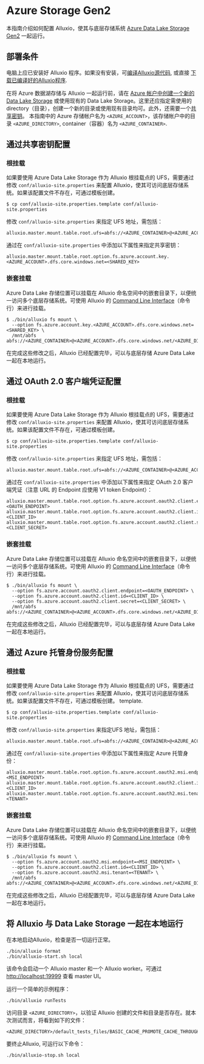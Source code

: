 # Azure Storage Gen2

本指南介绍如何配置 Alluxio，使其与底层存储系统 [Azure Data Lake Storage Gen2](https://learn.microsoft.com/zh-cn/azure/storage/blobs/data-lake-storage-introduction) 一起运行。

## 部署条件

电脑上应已安装好 Alluxio 程序。如果没有安装，可[编译Alluxio源代码](../contributor/Building-Alluxio-From-Source.md),
或直接 [下载已编译好的Alluxio程序](../deploy/Running-Alluxio-Locally.md).

在将 Azure 数据湖存储与 Alluxio 一起运行前，请在 [Azure 帐户中创建一个新的 Data Lake Storage](https://learn.microsoft.com/zh-cn/azure/storage/blobs/create-data-lake-storage-account) 或使用现有的 Data Lake Storage。这里还应指定需使用的 directory（目录），创建一个新的目录或使用现有目录均可。此外，还需要一个[共享密钥](https://learn.microsoft.com/zh-cn/rest/api/storageservices/authorize-with-shared-key)。
本指南中的 Azure 存储帐户名为 `<AZURE_ACCOUNT>`，该存储帐户中的目录 `<AZURE_DIRECTORY>`, container（容器）名为 `<AZURE_CONTAINER>`.

## 通过共享密钥配置

### 根挂载

如果要使用 Azure Data Lake Storage 作为 Alluxio 根挂载点的 UFS，需要通过修改 `conf/alluxio-site.properties` 来配置 Alluxio，使其可访问底层存储系统。如果该配置文件不存在，可通过模板创建。

```console
$ cp conf/alluxio-site.properties.template conf/alluxio-site.properties
```

修改 `conf/alluxio-site.properties` 来指定 UFS 地址，需包括：

```properties
alluxio.master.mount.table.root.ufs=abfs://<AZURE_CONTAINER>@<AZURE_ACCOUNT>.dfs.core.windows.net/<AZURE_DIRECTORY>/
```

通过在 `conf/alluxio-site.properties` 中添加以下属性来指定共享密钥：

```properties
alluxio.master.mount.table.root.option.fs.azure.account.key.<AZURE_ACCOUNT>.dfs.core.windows.net=<SHARED_KEY>
```

### 嵌套挂载
Azure Data Lake 存储位置可以挂载在 Alluxio 命名空间中的嵌套目录下，以便统一访问多个底层存储系统。可使用 Alluxio 的 [Command Line Interface](../operation/User-CLI.md)（命令行）来进行挂载。

```console
$ ./bin/alluxio fs mount \
  --option fs.azure.account.key.<AZURE_ACCOUNT>.dfs.core.windows.net=<SHARED_KEY> \
  /mnt/abfs abfs://<AZURE_CONTAINER>@<AZURE_ACCOUNT>.dfs.core.windows.net/<AZURE_DIRECTORY>/
```

在完成这些修改之后，Alluxio 已经配置完毕，可以与底层存储 Azure Data Lake 一起在本地运行。

## 通过 OAuth 2.0 客户端凭证配置

### 根挂载

如果要使用 Azure Data Lake Storage 作为 Alluxio 根挂载点的 UFS，需要通过修改 `conf/alluxio-site.properties` 来配置 Alluxio，使其可访问底层存储系统。如果该配置文件不存在，可通过模板创建。

```console
$ cp conf/alluxio-site.properties.template conf/alluxio-site.properties
```

修改 `conf/alluxio-site.properties` 来指定 UFS 地址，需包括：

```properties
alluxio.master.mount.table.root.ufs=abfs://<AZURE_CONTAINER>@<AZURE_ACCOUNT>.dfs.core.windows.net/<AZURE_DIRECTORY>/
```

通过在 `conf/alluxio-site.properties` 中添加以下属性来指定 OAuth 2.0 客户端凭证（注意 URL 的 Endpoint 应使用 V1 token Endpoint）：


```properties
alluxio.master.mount.table.root.option.fs.azure.account.oauth2.client.endpoint=<OAUTH_ENDPOINT>
alluxio.master.mount.table.root.option.fs.azure.account.oauth2.client.id=<CLIENT_ID>
alluxio.master.mount.table.root.option.fs.azure.account.oauth2.client.secret=<CLIENT_SECRET>
```

### 嵌套挂载

Azure Data Lake 存储位置可以挂载在 Alluxio 命名空间中的嵌套目录下，以便统一访问多个底层存储系统。可使用 Alluxio 的 [Command Line Interface](../operation/User-CLI.md)（命令行）来进行挂载。

```console
$ ./bin/alluxio fs mount \
  --option fs.azure.account.oauth2.client.endpoint=<OAUTH_ENDPOINT> \
  --option fs.azure.account.oauth2.client.id=<CLIENT_ID> \
  --option fs.azure.account.oauth2.client.secret=<CLIENT_SECRET> \
  /mnt/abfs abfs://<AZURE_CONTAINER>@<AZURE_ACCOUNT>.dfs.core.windows.net/<AZURE_DIRECTORY>/
```

在完成这些修改之后，Alluxio 已经配置完毕，可以与底层存储 Azure Data Lake 一起在本地运行。

## 通过 Azure 托管身份服务配置

### 根挂载

如果要使用 Azure Data Lake Storage 作为 Alluxio 根挂载点的 UFS，需要通过修改 `conf/alluxio-site.properties` 来配置 Alluxio，使其可访问底层存储系统。如果该配置文件不存在，可通过模板创建。
template.

```console
$ cp conf/alluxio-site.properties.template conf/alluxio-site.properties
```

修改 `conf/alluxio-site.properties` 来指定UFS 地址，需包括：

```properties
alluxio.master.mount.table.root.ufs=abfs://<AZURE_CONTAINER>@<AZURE_ACCOUNT>.dfs.core.windows.net/<AZURE_DIRECTORY>/
```

通过在 `conf/alluxio-site.properties` 中添加以下属性来指定 Azure 托管身份：

```properties
alluxio.master.mount.table.root.option.fs.azure.account.oauth2.msi.endpoint=<MSI_ENDPOINT>
alluxio.master.mount.table.root.option.fs.azure.account.oauth2.client.id=<CLIENT_ID>
alluxio.master.mount.table.root.option.fs.azure.account.oauth2.msi.tenant=<TENANT>
```

### 嵌套挂载
Azure Data Lake 存储位置可以挂载在 Alluxio 命名空间中的嵌套目录下，以便统一访问多个底层存储系统。可使用 Alluxio 的 [Command Line Interface](../operation/User-CLI.md)（命令行）来进行挂载。

```console
$ ./bin/alluxio fs mount \
  --option fs.azure.account.oauth2.msi.endpoint=<MSI_ENDPOINT> \
  --option fs.azure.account.oauth2.client.id=<CLIENT_ID> \
  --option fs.azure.account.oauth2.msi.tenant=<TENANT> \
  /mnt/abfs abfs://<AZURE_CONTAINER>@<AZURE_ACCOUNT>.dfs.core.windows.net/<AZURE_DIRECTORY>/
```

在完成这些修改之后，Alluxio 已经配置完毕，可以与底层存储 Azure Data Lake 一起在本地运行。

## 将 Alluxio 与 Data Lake Storage 一起在本地运行

在本地启动Alluxio，检查是否一切运行正常。

```console
./bin/alluxio format
./bin/alluxio-start.sh local
```

该命令会启动一个 Alluxio master 和一个 Alluxio worker。可通过 [http://localhost:19999](http://localhost:19999) 查看 master UI。

运行一个简单的示例程序：

```console
./bin/alluxio runTests
```

访问目录 `<AZURE_DIRECTORY>`，以验证 Alluxio 创建的文件和目录是否存在。就本次测试而言，将看到如下的文件：

```
<AZURE_DIRECTORY>/default_tests_files/BASIC_CACHE_PROMOTE_CACHE_THROUGH
```

要终止Alluxio, 可运行以下命令：

```console
./bin/alluxio-stop.sh local
```

